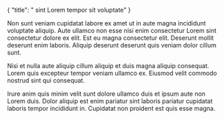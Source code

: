 {
  "title": " sint Lorem tempor sit voluptate"
}

Non sunt veniam cupidatat labore ex amet ut in aute magna incididunt voluptate aliquip. Aute ullamco non esse nisi enim consectetur Lorem sint consectetur dolore ex elit. Est eu magna consectetur elit. Deserunt mollit deserunt enim laboris. Aliquip deserunt deserunt quis veniam dolor cillum sunt.

Nisi et nulla aute aliquip cillum aliquip et duis magna aliquip consequat. Lorem quis excepteur tempor veniam ullamco ex. Eiusmod velit commodo nostrud sint qui consequat.

Irure anim quis minim velit sunt dolore ullamco duis et ipsum aute non Lorem duis. Dolor aliquip est enim pariatur sint laboris pariatur cupidatat laboris tempor incididunt in. Cupidatat non proident est quis esse magna.